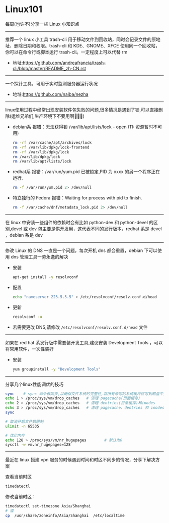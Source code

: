 # Linux101

每周(也许不)分享一些 Linux 小知识点

---

推荐一个 linux 小工具 trash-cli 用于移动文件到回收站，同时会记录文件的原地址、删除日期和权限。trash-cli 和 KDE、GNOME、XFCE 使用同一个回收站，你可以在命令行或脚本运行 trash-cli。一定程度上可以代替 rm
- 地址:https://github.com/andreafrancia/trash-cli/blob/master/README_zh-CN.rst

---

一个探针工具，可用于实时监测服务器运行状况
- 地址:https://github.com/naiba/nezha

---

linux使用过程中经常出现安装软件包失败的问题,很多情况是遇到了锁,可以直接删除(运维兄弟们,生产环境下不要用啊🤣🤣🤣)
- debian系
    报错：无法获得锁 /var/lib/apt/lists/lock - open (11: 资源暂时不可用)
    ```bash
    rm -rf /var/cache/apt/archives/lock
    rm -rf /var/lib/dpkg/lock-frontend
    rm -rf /var/lib/dpkg/lock
    rm /var/lib/dpkg/lock
    rm /var/lib/apt/lists/lock
    ```
- redhat系
    报错：/var/run/yum.pid 已被锁定,PID 为 xxxx 的另一个程序正在运行.
    ```bash
    rm -f /var/run/yum.pid 2> /dev/null
    ```
- 特立独行的 Fedora
    报错：Waiting for process with pid <xxx> to finish.
    ```bash
    rm -f /var/cache/dnf/metadata_lock.pid 2> /dev/null
    ```

---

在 linux 中安装一些组件的依赖时会有比如 python-dev 和  python-devel 的区别,devel 或 dev 包主要是供开发用，这代表不同的发行版本，redhat 系是 devel ，debian 系是 dev

---

修改 Linux 的 DNS 一直是一个问题，每次开机 dns 都会重置，debian 下可以使用 dns 管理工具一劳永逸的解决
- 安装
    ```bash
    apt-get install -y resolvconf
    ```
- 配置
    ```bash
    echo "nameserver 223.5.5.5" > /etc/resolvconf/resolv.conf.d/head
    ```
- 更新
    ```bash
    resolvconf -u
    ```
- 若需要更改 DNS,请修改 `/etc/resolvconf/resolv.conf.d/head` 文件

---

如果在 red hat 系发行版中需要装开发工具,建议安装 Development Tools ，可以将常用软件，一次性装好
- 安装
    ```bash
    yum groupinstall -y "Development Tools"
    ```

---

分享几个linux性能调优的技巧
```bash
sync    # sync 命令做同步,以确保文件系统的完整性,将所有未写的系统缓冲区写到磁盘中,包含已修改的 i-node、已延的块 I/O 和写映射文件.否则在释放缓存的过程中,可能会丢失未保存的文件.
echo 1 > /proc/sys/vm/drop_caches   # 清理 pagecache(页面缓存)
echo 2 > /proc/sys/vm/drop_caches   # 清理 dentries(目录缓存)和inodes
echo 3 > /proc/sys/vm/drop_caches   # 清理 pagecache、dentries 和 inodes
sync

# 取消开启文件数限制
ulimit -n 65535

# 优化内存
echo 128 > /proc/sys/vm/nr_hugepages        # 默认为0
sysctl -w vm.nr_hugepages=128
```

---

最近在 linux 搭建 vpn 服务的时候遇到时间和时区不同步的情况，分享下解决方案

查看当前时区
```bash
timedatectl
```

修改当前时区：
```bash
timedatectl set-timezone Asia/Shanghai
# 或
cp  /usr/share/zoneinfo/Asia/Shanghai  /etc/localtime
```